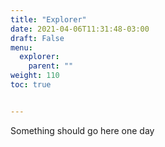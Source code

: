 ```yaml
---
title: "Explorer"
date: 2021-04-06T11:31:48-03:00
draft: False
menu:
  explorer:
    parent: ""
weight: 110
toc: true


---
```


Something should go here one day

